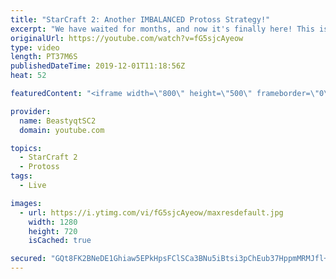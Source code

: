 ```yaml
---
title: "StarCraft 2: Another IMBALANCED Protoss Strategy!"
excerpt: "We have waited for months, and now it's finally here! This is the VOID RAYS to GRANDMASTER series! With the new balance changes to speedy Void Rays in the latest patch, we can now begin the series right!  #VoidRaystoGM #VoidRays #ChadRays #Beastyqt #StarCraft2 #SC2  Feel free to let me know if you have"
originalUrl: https://youtube.com/watch?v=fG5sjcAyeow
type: video
length: PT37M6S
publishedDateTime: 2019-12-01T11:18:56Z
heat: 52

featuredContent: "<iframe width=\"800\" height=\"500\" frameborder=\"0\" src=\"https://www.youtube.com/embed/fG5sjcAyeow\" allow=\"accelerometer; autoplay; encrypted-media; gyroscope; picture-in-picture\" allowfullscreen></iframe>"

provider:
  name: BeastyqtSC2
  domain: youtube.com

topics:
  - StarCraft 2
  - Protoss
tags:
  - Live

images:
  - url: https://i.ytimg.com/vi/fG5sjcAyeow/maxresdefault.jpg
    width: 1280
    height: 720
    isCached: true

secured: "GQt8FK2BNeDE1Ghiaw5EPkHpsFClSCa3BNu5iBtsi3pChEub37HppmMRMJfl+SE468o3nURYxKpqj2+BhS7r2hYGly2DXlZJeqeXEfXxc5oDOJRbh1p11vN43wKkpoEI7zIQs+KwY1C0AYDtwsrhn4mch+vZ2GsFCr8HoOXRE0z059k0m92G4YBqV7b4eRPN8wPhYXjWFoaxya/qIuXgtkJgxJQ8SxPhALQUvuRccH7Aet74cQcDkrXKjrm379W+O009OxxK7g4fFc/azUTWUe5OizWQqKILXvs+gnUl9zOXs+06/pVMMe35khT7XHU0ZiNYvp/YBQL90FswH5TyL8N1AD0gb4quOKjEx2WRaUvozVpmjEnmyKNg/ST5H/eAtssyFYC1PvEASuFYq3Dewgoa9iQFIdNA6WzGZnY4m/c=;kUVDjNjR0VrvDPiKL1XjyA=="
---
```



